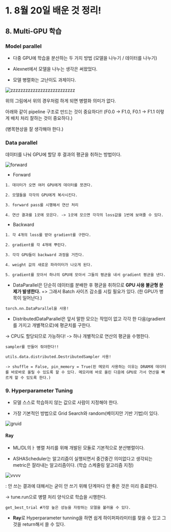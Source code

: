 # 1. 8월 20일 배운 것 정리!

## 8. Multi-GPU 학습

### Model parallel

- 다중 GPU에 학습을 분산하는 두 가지 방법 (모델을 나누기 / 데이터를 나누기)

- Alexnet에서 모델을 나누는 생각은 써왔었다.

- 모델 병렬화는 고난이도 과제이다.

![zzzzzzzzzzzzzzzzzzzzzzzzzz](https://user-images.githubusercontent.com/59636424/130162212-a13f94e0-9af6-486f-8cab-88d1d030e276.PNG)

위의 그림에서 위의 경우처럼 하게 되면 병렬화 의미가 없다.

아래와 같이 pipeline 구조로 만드는 것이 중요하다!! (F0.0 -> F1.0, F0.1 -> F1.1 이렇게 배치 처리 잘하는 것이 중요하다.)

(병목현상을 잘 생각해야 한다.)

### Data parallel

데이터를 나눠 GPU에 할당 후 결과의 평균을 취하는 방법이다.

![forward](https://user-images.githubusercontent.com/59636424/130162806-4199b275-cab1-4b1d-9431-aef64e905e8c.PNG)

* Forward

~~~
1. 데이터가 오면 여러 GPU에게 데이터를 쪼갠다.

2. 모델들을 각각의 GPU에게 복사시킨다.

3. forward pass를 시행해서 연산 처리

4. 연산 결과를 1곳에 모은다. -> 1곳에 모으면 각각의 loss값을 1번에 보여줄 수 있다.
~~~

* Backward

~~~
1. 각 4개의 loss를 받아 gradient를 구한다.

2. gradient를 각 4개에 뿌린다.

3. 각각 GPU들이 backward 과정을 거친다.

4. weight 값의 새로운 파라미터가 나오게 된다.

5. gradient를 모아서 하나의 GPU에 모아서 그들의 평균을 내서 gradient 평균을 낸다.
~~~

* DataParallel은 단순히 데이터를 분배한 후 평균을 취하므로 **GPU 사용 불균형 문제가 발생한다.** => 그래서 Batch 사이즈 감소를 시킬 필요가 있다. (한 GPU가 병목이 일어난다.)

~~~
torch.nn.DataParallel을 사용!
~~~

* DistributedDataParallel은 앞서 말한 모으는 작업이 없고 각각 한 다음(gradient를 가지고 개별젹으로)에 평균치를 구한다.

-> CPU도 할당되므로 가능하다! -> 하나 개별적으로 연산의 평균을 수행한다.

~~~
sampler를 만들어 줘야한다!!

utils.data.distributed.DestributedSampler 사용!

-> shuffle = False, pin_memory = True(핀 메모리 사용하는 이유는 DRAM에 데이터를 바로바로 올릴 수 있도록 할 수 있다. 메모리에 바로 올린 다음에 GPU로 가서 연산을 빠르게 할 수 있도록 한다.)
~~~

### 9. Hyperparameter Tuning

- 모델 스스로 학습하지 않는 값으로 사람이 지정해야 한다.

* 가장 기본적인 방법으로 Grid Search와 random(베이지안 기반 기법)이 있다.

![gruid](https://user-images.githubusercontent.com/59636424/130164862-1069a631-f29e-43fd-b9f0-88c255966dd2.PNG)

#### Ray

- ML/DL의ㅏ 병렬 처리를 위해 개발된 모듈로 기본적으로 분산병렬이다.

* ASHAScheduler는 알고리즘이 실행되면서 중간중간 의미없다고 생각되는 metric은 잘라내는 알고리즘이다. (학습 스케줄링 알고리즘 지정)

![vvvv](https://user-images.githubusercontent.com/59636424/130165181-a8897f3a-2700-4227-9dd2-0ab7c9833da8.PNG)

: 안 쓰는 결과에 대해서는 굳이 안 쓰기 위해 단계마다 안 좋은 것은 미리 종료한다.

-> tune.run으로 병렬 처리 양식으로 학습을 시행한다.

~~~
get_best_trial #가장 높은 성능을 자랑하는 모델을 불러올 수 있다.
~~~

* **Ray**로 Hyperparameter tunning을 하면 쉽게 하이퍼파라미터를 찾을 수 있고 그 것을 return해서 쓸 수 있다.

